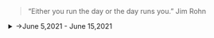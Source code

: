 >“Either you run the day or the day runs you.”
Jim Rohn

<details>
<summary>
->June 5,2021 - June 15,2021
</summary>
<p>

<details>
<summary>Day 61</summary>
<p>

- ✔️[Completed Daily Workout Problem in Elevate](https://github.com/roshan1727/Upskill_EveryDay2.o/blob/main/images/elevate/elevate11.jpg)
- ✔️ [Completed Daily Workout Problem in lumosity](https://github.com/roshan1727/Upskill_EveryDay2.o/blob/main/images/lumosity/lumosity11.jpg)
- ✔️Chess.com
  - ✔️ [Solved Some Puzzles](https://github.com/roshan1727/Upskill_EveryDay2.o/blob/main/images/Chess.com/d61chs1.png)
  - ✔️ [Played Puzzle Rush](https://github.com/roshan1727/Upskill_EveryDay2.o/blob/main/images/Chess.com/d61chs2.png)
  - ✔️ [Solved Daily Puzzle](https://github.com/roshan1727/Upskill_EveryDay2.o/blob/main/images/Chess.com/d61chs3.png)
  - ✔️ [Played and won puzzle battle with random person](https://github.com/roshan1727/Upskill_EveryDay2.o/blob/main/images/Chess.com/d61chs4.png) 
- ✔️Youtube Videos for English vocabalory
    - 👂🏻 [Watched a Youtube video "The Turnaround Story of Domino's Pizza that saw it grow 2000% : Business Case Study"](https://youtu.be/fxjFr54LLOw)
    - 👂🏻 [Watched a Youtube video "Can India make a comeback? | CNBC Explains"](https://youtu.be/iTjdIMtdT4s)
    - 👂🏻 [Watched a Youtube video "Gravitas: Why did the Wuhan Lab take a database of "22,000 virus samples" offline?"](https://youtu.be/qB7d70_hWRQ)
    - 👂🏻 [Watched a Youtube video "Why Starbucks Failed In Australia"](https://youtu.be/_FGUkxn5kZQ)
- ✔️Sovled 15 python basic probles in skillrack.
</p>
</details>

<details>
<summary>Day 62</summary>
<p>

- ✔️ [Completed Daily Workout Problem in lumosity](https://github.com/roshan1727/Upskill_EveryDay2.o/blob/main/images/lumosity/lumosity12.jpg)
- ✔️Chess.com
  - ✔️ [Solved Some Puzzles](https://github.com/roshan1727/Upskill_EveryDay2.o/blob/main/images/Chess.com/d62chs1.png)
  - ✔️ [Played Puzzle Rush](https://github.com/roshan1727/Upskill_EveryDay2.o/blob/main/images/Chess.com/d62chs2.png)
  - ✔️ [Solved Daily Puzzle](https://github.com/roshan1727/Upskill_EveryDay2.o/blob/main/images/Chess.com/d62chs3.png)
  - ✔️ [Played and won puzzle battle with random person](https://github.com/roshan1727/Upskill_EveryDay2.o/blob/main/images/Chess.com/d62chs4.png)  
- ✔️Youtube Videos for English vocabalory
    - 👂🏻 [Watched a Youtube video "Introduction to The Culture Code, by Daniel Coyle"](https://youtu.be/JVUbxhZkJaE)
    - 👂🏻 [Watched a Youtube video "The next outbreak? We’re not ready | Bill Gates"](https://youtu.be/6Af6b_wyiwI)
    - 👂🏻 [Watched a Youtube video "Why Tesla Has a Problem with LIDAR"](https://youtu.be/W-ubNvS0RGU)
    - 👂🏻 [Watched a Youtube video "A step-by-step approach to take and handle criticism, hate and disrepect"](https://youtu.be/fnO6UfeplxE)
    - 👂🏻 [Watched a Youtube video "Gravitas Plus: The secret to happiness"](https://youtu.be/wkZ7Dh2DfbI)
- ✔️Sovled 15 python basic probles in skillrack.
</p>
</details>

<details>
<summary>Day 63</summary>
<p>

- ✔️ [Completed Daily Workout Problem in lumosity](https://github.com/roshan1727/Upskill_EveryDay2.o/blob/main/images/elevate/elevate12.jpg))
- ✔️ [Completed Daily Workout Problem in lumosity](https://github.com/roshan1727/Upskill_EveryDay2.o/blob/main/images/lumosity/lumosity13.jpg)
- ✔️Chess.com
  - ✔️ [Solved Some Puzzles](https://github.com/roshan1727/Upskill_EveryDay2.o/blob/main/images/Chess.com/d63chs1.png)
  - ✔️ [Played Puzzle Rush](https://github.com/roshan1727/Upskill_EveryDay2.o/blob/main/images/Chess.com/d63chs2.png)
  - ✔️ [Solved Daily Puzzle](https://github.com/roshan1727/Upskill_EveryDay2.o/blob/main/images/Chess.com/d63chs3.png)
  - ✔️ [Played  puzzle battle with random person](https://github.com/roshan1727/Upskill_EveryDay2.o/blob/main/images/Chess.com/d63chs4.png)  
- ✔️Youtube Videos for English vocabalory
    - 👂🏻 [Watched a Youtube video "Kimbal Musk: Elon Musk's Forgotten Billionaire Brother"](https://youtu.be/fHmK6YiEM6w)
    - 👂🏻 [Watched a Youtube video "India rolls out new education policy, teams up with Microsoft"](https://youtu.be/xDqBHelB-RY)
    - 👂🏻 [Watched a Youtube video "Gravitas: Amul calls for a ban on PETA"](https://youtu.be/9-pnPVMc5bc)
- ✔️Python Upgrading
    - 👂🏻 [Watched a Youtube video "15 Days of Code | Day 9 | Python Warriors [FUNCTIONS]"](https://youtu.be/Q6GlmfB_JgA)
- ✔️Sovled 3 python basic probles in skillrack.
- ✔️Windows CLI Upgrading
    - 👂🏻 [Watched a Youtube video "Windows Command Line Tutorial - 1 - Introduction to the Command Prompt"](https://youtu.be/MBBWVgE0ewk)
    - 👂🏻 [Watched a Youtube video "Windows Command Line Tutorial - 2 - Listing Files and Directories"](https://youtu.be/7ABkcHLdG_A)
</p>
</details>
<details>
<summary>Day 64</summary>
<p>

- ✔️ [Completed Daily Workout Problem in lumosity](https://github.com/roshan1727/Upskill_EveryDay2.o/blob/main/images/elevate/elevate13.jpg)
- ✔️ [Completed Daily Workout Problem in lumosity](https://github.com/roshan1727/Upskill_EveryDay2.o/blob/main/images/lumosity/lumosity14.jpg)
- ✔️Chess.com
  - ✔️ [Solved Some Puzzles](https://github.com/roshan1727/Upskill_EveryDay2.o/blob/main/images/Chess.com/d64chs1.png)
  - ✔️ [Played Puzzle Rush](https://github.com/roshan1727/Upskill_EveryDay2.o/blob/main/images/Chess.com/d64chs2.png)
  - ✔️ [Solved Daily Puzzle](https://github.com/roshan1727/Upskill_EveryDay2.o/blob/main/images/Chess.com/d64chs3.png)
  - ✔️ [Played  puzzle battle with random person](https://github.com/roshan1727/Upskill_EveryDay2.o/blob/main/images/Chess.com/d64chs4.png)  
- ✔️Youtube Videos for English vocabalory
    - 👂🏻 [Watched a Youtube video "Gravitas: Leader of Boko Haram "Kills himself""](https://youtu.be/xMAov32qbBk)
    - 👂🏻 [Watched a Youtube video "Why Horseshoe Crab Blood Is So Expensive | So Expensive"](https://youtu.be/LgQZWSlLBnA)
    - 👂🏻 [Watched a Youtube video "Why Avocados Are So Expensive | So Expensive"](https://youtu.be/GZwbhgS9fuc)
    - 👂🏻 [Watched a Youtube video "Why Sea Cucumbers Are So Expensive | So Expensive"](https://youtu.be/sRH5KzNQxmc)
    
- ✔️Python Upgrading
    - 👂🏻 [Watched a Youtube video "15 Days of Code | Day 10 | Python Warriors [LIST COMPREHENSIONS]"](https://youtu.be/aDMM8wfQbm4)
- ✔️Sovled 5 python basic probles in skillrack.
- ✔️Windows CLI Upgrading
    - 👂🏻 [Watched a Youtube video "Windows Command Line Tutorial - 3 - Opening Files and History"](https://youtu.be/LHhPvq5R0hA)
    - 👂🏻 [Watched a Youtube video "Windows Command Line Tutorial - 4 - Creating and Removing Directories"](https://youtu.be/ODk8CoSLofA)
    - 👂🏻 [Watched a Youtube video "Windows Command Line Tutorial - 5 - PATH Variable"](https://youtu.be/8HK1BsRprt0)
    - 👂🏻 [Watched a Youtube video "Windows Command Line Tutorial - 6 - Drives and Changing Colors"](https://youtu.be/z9Yu4kZs-Bg)
</p>
</details>

<details>
<summary>Day 65</summary>
<p>

- ✔️ [Completed Daily Workout Problem in lumosity](https://github.com/roshan1727/Upskill_EveryDay2.o/blob/main/images/lumosity/lumosity15.jpg)
- ✔️ [Completed Daily Workout Problem in elevate](https://github.com/roshan1727/Upskill_EveryDay2.o/blob/main/images/elevate/elevate14.jpg)
- ✔️Chess.com
  - ✔️ [Solved Some Puzzles](https://github.com/roshan1727/Upskill_EveryDay2.o/blob/main/images/Chess.com/d65chs1.png)
  - ✔️ [Played Puzzle Rush](https://github.com/roshan1727/Upskill_EveryDay2.o/blob/main/images/Chess.com/d65chs2.png)
  - ✔️ [Solved Daily Puzzle](https://github.com/roshan1727/Upskill_EveryDay2.o/blob/main/images/Chess.com/d65chs3.png)
  - ✔️ [Played  puzzle battle with random person](https://github.com/roshan1727/Upskill_EveryDay2.o/blob/main/images/Chess.com/d65chs4.png)  
- ✔️Youtube Videos for English vocabalory
    - 👂🏻 [Watched a Youtube video "India claims ownership of 'Basmati' rice | India VS Pakistan | Latest World English News | WION News"](https://youtu.be/wvIIpbCYMzs)
    - 👂🏻 [Watched a Youtube video "Is Netflix stock price about to crash after giving 10,000% returns? | Business Case Study"](https://youtu.be/bUFVJKwZYP4)
    - 👂🏻 [Watched a Youtube video "Hundreds arrested in massive global crime sting using messaging app | FBI | Latest English News"](https://youtu.be/5yU89KInyZQ)
    - 👂🏻 [Watched a Youtube video "Many of America's richest people pay next to no income tax | Jeff Bezos | Elon Musk | English News"](https://youtu.be/Y3IgXvAIgus)
- ✔️Python Upgrading
    - 👂🏻 [Watched a Youtube video "15 Days of Code | Day 11 | Python Warriors [Handling Errors]"](https://youtu.be/oXh6T8EoSYE)
- ✔️Sovled 5 python basic probles in skillrack
- ✔️Sovled today's daily challege in skillrack
- ✔️Windows CLI Upgrading
    - 👂🏻 [Watched a Youtube video "Windows Command Line Tutorial - 9 - Copying and Moving Files"](https://youtu.be/hNrhLdo8qas)
    - 👂🏻 [Watched a Youtube video "Windows Command Line Tutorial - 8 - Deleting and Appending to Files"](https://youtu.be/hM7VPEatggE)
    - 👂🏻 [Watched a Youtube video "Windows Command Line Tutorial - 7 - File Attributes"](https://youtu.be/R66DzAJBjzI)
</p>
</details>

<details>
<summary>Day 66</summary>
<p>

- ✔️ [Completed Daily Workout Problem in lumosity](https://github.com/roshan1727/Upskill_EveryDay2.o/blob/main/images/lumosity/lumosity16.jpg)
- ✔️ [Completed Daily Workout Problem in elevate](https://github.com/roshan1727/Upskill_EveryDay2.o/blob/main/images/elevate/elevate15.jpg)
- ✔️Chess.com
  - ✔️ [Solved Some Puzzles](https://github.com/roshan1727/Upskill_EveryDay2.o/blob/main/images/Chess.com/d66chs1.png)
  - ✔️ [Played Puzzle Rush](https://github.com/roshan1727/Upskill_EveryDay2.o/blob/main/images/Chess.com/d66chs2.png)
  - ✔️ [Solved Daily Puzzle](https://github.com/roshan1727/Upskill_EveryDay2.o/blob/main/images/Chess.com/d66chs3.png)
  - ✔️ [Played  puzzle battle with random person](https://github.com/roshan1727/Upskill_EveryDay2.o/blob/main/images/Chess.com/d66chs4.png)  
- ✔️Youtube Videos for English vocabalory
    - 👂🏻 [Watched a Youtube video "Top richest Americans paid little to nothing in US Federal income taxes, says report | WION News"](https://youtu.be/x10dGCDJcy0)
    - 👂🏻 [Watched a Youtube video "What it really means to be ‘Made in China’ | CNBC Reports"](https://youtu.be/oU5JAavtB2k)
    - 👂🏻 [Watched a Youtube video "Monsanto: The Company that Owns the World’s Food Supply"](https://youtu.be/KAZmHIiN8VI)
    - 👂🏻 [Watched a Youtube video "Inside the mind of a master procrastinator | Tim Urban"](https://youtu.be/arj7oStGLkU)
    - 👂🏻 [Watched a Youtube video "Manque de confiance : comprendre le cerveau pour l’affronter | Lisa Lai | TEDxINSA"](https://youtu.be/LYjzHayRaes)
- ✔️Python Upgrading
    - 👂🏻 [Watched a Youtube video "15 Days of Code | Day 12 | Python Warriors [File Handling]"](https://youtu.be/tnValygNunI)
- ✔️Sovled 5 python basic probles in skillrack
- ✔️Sovled today's daily challege in skillrack
- ✔️GIT Version control
    - 👂🏻 [Watched a Youtube video "Git & GitHub Tutorial For Beginners In Hindi - हिंदी में (2021)"](https://youtu.be/gwWKnnCMQ5c)
</p>
</details>

